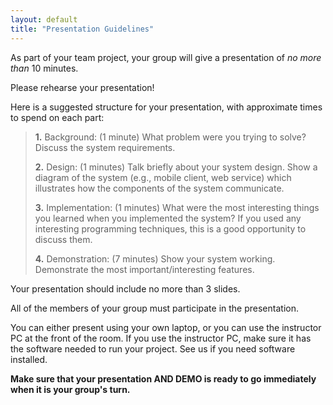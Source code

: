 ```yaml
---
layout: default
title: "Presentation Guidelines"
---
```


As part of your team project, your group will give a presentation of *no more than* 10 minutes.

Please rehearse your presentation!

Here is a suggested structure for your presentation, with approximate times to spend on each part:

> **1.** Background: (1 minute) What problem were you trying to solve? Discuss the system requirements.
>
> **2.** Design: (1 minutes) Talk briefly about your system design.  Show a diagram of the system (e.g., mobile client, web service) which illustrates how the components of the system communicate.
>
> **3.** Implementation: (1 minutes) What were the most interesting things you learned when you implemented the system? If you used any interesting programming techniques, this is a good opportunity to discuss them.
>
> **4.** Demonstration: (7 minutes) Show your system working. Demonstrate the most important/interesting features.

Your presentation should include no more than 3 slides.

All of the members of your group must participate in the presentation.

You can either present using your own laptop, or you can use the instructor PC at the front of the room. If you use the instructor PC, make sure it has the software needed to run your project. See us if you need software installed.

**Make sure that your presentation AND DEMO is ready to go immediately when it is your group's turn.**

